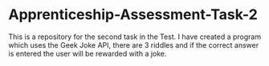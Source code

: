 # Apprenticeship-Assessment-Task-2
This is a repository for the second task in the Test. I have created a program which uses the Geek Joke API, there are 3 riddles and if the correct answer is entered the user will be rewarded with a joke.
